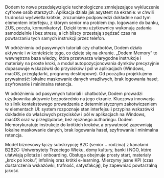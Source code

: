 Dodem to nowe przedsięwzięcie technologiczne zmniejszające wykluczenie cyfrowe osób starszych. Aplikacja działa jak asystent na ekranie: w chwili trudności wyświetla krótkie, zrozumiałe podpowiedzi dokładnie nad tym elementem interfejsu, z którym senior ma problem (np. logowanie do banku, ZUS, poczta, komunikatory). Dzięki temu użytkownicy wykonują zadania samodzielnie i bez stresu, a ich bliscy przestają spędzać czas na powtarzaniu tych samych instrukcji przez telefon.

W odróżnieniu od pasywnych tutoriali czy chatbotów, Dodem działa aktywnie i w kontekście tego, co dzieje się na ekranie. „Dodem Memory” to wewnętrzna baza wiedzy, która przetwarza wiarygodne instrukcje i materiały na proste kroki, a moduł autopozycjonowania dymków precyzyjnie dopasowuje wskazówki do przycisków i pól w aplikacjach (Windows, macOS, przeglądarki, programy desktopowe). Od początku projektujemy prywatność: lokalne maskowanie danych wrażliwych, brak logowania haseł, szyfrowanie i minimalna retencja.

W odróżnieniu od pasywnych tutoriali i chatbotów, Dodem prowadzi użytkownika aktywnie bezpośrednio na jego ekranie. Kluczowa innowacja to silnik kontekstowego prowadzenia z deterministycznym zakotwiczeniem w elementach UI: system rozpoznaje stan interfejsu i przypina wskazówki dokładnie do właściwych przycisków i pól w aplikacjach na Windows, macOS oraz w przeglądarce, bez ręcznego authoringu. Dodem Memorykuratuje instrukcje do krótkich kroków, a prywatność zapewniają lokalne maskowanie danych, brak logowania haseł, szyfrowanie i minimalna retencja.

Model biznesowy łączy subskrypcję B2C (senior + rodzina) z kanałami B2B2C: Uniwersytety Trzeciego Wieku, domy kultury, banki i NGO, które ułatwiają pilotaże i onboarding. Obsługa obejmuje prosty start, materiały „krok po kroku”, infolinię oraz krótki e-learning. Mierzymy jasne KPI (czas dostarczenia wskazówki, trafność, satysfakcję), by zapewniać powtarzalną jakość.
